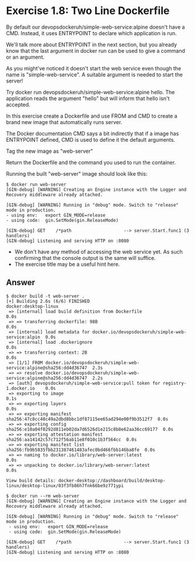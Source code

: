 # Exercise 1.8: Two Line Dockerfile

By default our devopsdockeruh/simple-web-service:alpine doesn't have a CMD. Instead, it uses ENTRYPOINT to declare which application is run.

We'll talk more about ENTRYPOINT in the next section, but you already know that the last argument in docker run can be used to give a command or an argument.

As you might've noticed it doesn't start the web service even though the name is "simple-web-service". A suitable argument is needed to start the server!

Try docker run devopsdockeruh/simple-web-service:alpine hello. The application reads the argument "hello" but will inform that hello isn't accepted.

In this exercise create a Dockerfile and use FROM and CMD to create a brand new image that automatically runs server.

The Docker documentation CMD says a bit indirectly that if a image has ENTRYPOINT defined, CMD is used to define it the default arguments.

Tag the new image as "web-server"

Return the Dockerfile and the command you used to run the container.

Running the built "web-server" image should look like this:

```shell
$ docker run web-server
[GIN-debug] [WARNING] Creating an Engine instance with the Logger and Recovery middleware already attached.

[GIN-debug] [WARNING] Running in "debug" mode. Switch to "release" mode in production.
- using env:   export GIN_MODE=release
- using code:  gin.SetMode(gin.ReleaseMode)

[GIN-debug] GET    /*path                    --> server.Start.func1 (3 handlers)
[GIN-debug] Listening and serving HTTP on :8080
```

- We don't have any method of accessing the web service yet. As such confirming that the console output is the same will suffice.
- The exercise title may be a useful hint here.

## Answer

```shell
$ docker build -t web-server .
[+] Building 2.6s (6/6) FINISHED                                    docker:desktop-linux
 => [internal] load build definition from Dockerfile                                0.0s
 => => transferring dockerfile: 98B                                                 0.0s
 => [internal] load metadata for docker.io/devopsdockeruh/simple-web-service:alpin  0.0s
 => [internal] load .dockerignore                                                   0.0s
 => => transferring context: 2B                                                     0.0s
 => [1/1] FROM docker.io/devopsdockeruh/simple-web-service:alpine@sha256:dd4d36747  2.3s
 => => resolve docker.io/devopsdockeruh/simple-web-service:alpine@sha256:dd4d36747  2.2s
 => [auth] devopsdockeruh/simple-web-service:pull token for registry-1.docker.io    0.0s
 => exporting to image                                                              0.1s
 => => exporting layers                                                             0.0s
 => => exporting manifest sha256:47c8cc40c49a2dbd8bbc1df87115ee65ad294e00f9b3512f7  0.0s
 => => exporting config sha256:e10a04f0292d811eb02da7d6526d1e215c8b8e62aa36cc69177  0.0s
 => => exporting attestation manifest sha256:aa14142c57c712f56ab11e8f010c1b3f564cc  0.0s
 => => exporting manifest list sha256:fb9b5835fbb231387461483afec0bd466fbb146ba8fe  0.0s
 => => naming to docker.io/library/web-server:latest                                0.0s
 => => unpacking to docker.io/library/web-server:latest                             0.0s

View build details: docker-desktop://dashboard/build/desktop-linux/desktop-linux/03f3fb86h7fnk66be9z771ypi

$ docker run --rm web-server
[GIN-debug] [WARNING] Creating an Engine instance with the Logger and Recovery middleware already attached.

[GIN-debug] [WARNING] Running in "debug" mode. Switch to "release" mode in production.
 - using env:	export GIN_MODE=release
 - using code:	gin.SetMode(gin.ReleaseMode)

[GIN-debug] GET    /*path                    --> server.Start.func1 (3 handlers)
[GIN-debug] Listening and serving HTTP on :8080
```
